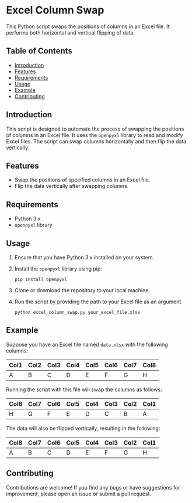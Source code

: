 # Excel Column Swap
This Python script swaps the positions of columns in an Excel file. It performs both horizontal and vertical flipping of data.

## Table of Contents

- [Introduction](#introduction)
- [Features](#features)
- [Requirements](#requirements)
- [Usage](#usage)
- [Example](#example)
- [Contributing](#contributing)

## Introduction

This script is designed to automate the process of swapping the positions of columns in an Excel file. It uses the `openpyxl` library to read and modify Excel files. The script can swap columns horizontally and then flip the data vertically.

## Features

- Swap the positions of specified columns in an Excel file.
- Flip the data vertically after swapping columns.

## Requirements

- Python 3.x
- `openpyxl` library

## Usage

1. Ensure that you have Python 3.x installed on your system.
2. Install the `openpyxl` library using pip:

   ```
   pip install openpyxl
   ```

3. Clone or download the repository to your local machine.
4. Run the script by providing the path to your Excel file as an argument.

   ```
   python excel_column_swap.py your_excel_file.xlsx
   ```

## Example

Suppose you have an Excel file named `data.xlsx` with the following columns:

| Col1 | Col2 | Col3 | Col4 | Col5 | Col6 | Col7 | Col8 |
|------|------|------|------|------|------|------|------|
|   A  |   B  |   C  |   D  |   E  |   F  |   G  |   H  |

Running the script with this file will swap the columns as follows:

| Col8 | Col7 | Col6 | Col5 | Col4 | Col3 | Col2 | Col1 |
|------|------|------|------|------|------|------|------|
|   H  |   G  |   F  |   E  |   D  |   C  |   B  |   A  |

The data will also be flipped vertically, resulting in the following:

| Col8 | Col7 | Col6 | Col5 | Col4 | Col3 | Col2 | Col1 |
|------|------|------|------|------|------|------|------|
|   A  |   B  |   C  |   D  |   E  |   F  |   G  |   H  |

## Contributing

Contributions are welcome! If you find any bugs or have suggestions for improvement, please open an issue or submit a pull request.
